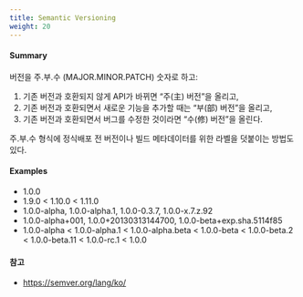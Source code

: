 ```yaml
---
title: Semantic Versioning
weight: 20
---
```


#### Summary

버전을 주.부.수 (MAJOR.MINOR.PATCH) 숫자로 하고:

1. 기존 버전과 호환되지 않게 API가 바뀌면 “주(主) 버전”을 올리고,
2. 기존 버전과 호환되면서 새로운 기능을 추가할 때는 “부(部) 버전”을 올리고,
3. 기존 버전과 호환되면서 버그를 수정한 것이라면 “수(修) 버전”을 올린다.

주.부.수 형식에 정식배포 전 버전이나 빌드 메타데이터를 위한 라벨을 덧붙이는 방법도 있다.

#### Examples

* 1.0.0
* 1.9.0 < 1.10.0 < 1.11.0
* 1.0.0-alpha, 1.0.0-alpha.1, 1.0.0-0.3.7, 1.0.0-x.7.z.92
* 1.0.0-alpha+001, 1.0.0+20130313144700, 1.0.0-beta+exp.sha.5114f85
* 1.0.0-alpha < 1.0.0-alpha.1 < 1.0.0-alpha.beta < 1.0.0-beta < 1.0.0-beta.2 < 1.0.0-beta.11 < 1.0.0-rc.1 < 1.0.0

#### 참고

* <https://semver.org/lang/ko/>
